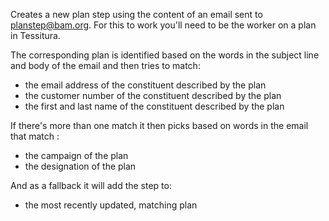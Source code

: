 Creates a new plan step using the content of an email sent to [planstep@bam.org](mailto:planstep@bam.org).
For this to work you'll need to be the worker on a plan in Tessitura. 

The corresponding plan is identified based on the words in the subject line and body of the email and then tries to match:
* the email address of the constituent described by the plan
* the customer number of the constituent described by the plan
* the first and last name of the constituent described by the plan

If there's more than one match it then picks based on words in the email that match :
* the campaign of the plan
* the designation of the plan

And as a fallback it will add the step to:
* the most recently updated, matching plan
